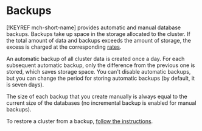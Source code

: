 # Backups

[!KEYREF mch-short-name] provides automatic and manual database backups. Backups take up space in the storage allocated to the cluster. If the total amount of data and backups exceeds the amount of storage, the excess is charged at the corresponding [rates](../pricing.md).

An automatic backup of all cluster data is created once a day. For each subsequent automatic backup, only the difference from the previous one is stored, which saves storage space. You can't disable automatic backups, but you can change the period for storing automatic backups (by default, it is seven days).

The size of each backup that you create manually is always equal to the current size of the databases (no incremental backup is enabled for manual backups).

To restore a cluster from a backup, [follow the instructions](../operations/cluster-backups.md).

